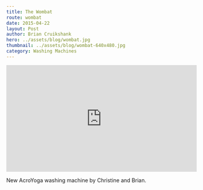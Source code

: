 ```yaml
---
title: The Wombat
route: wombat
date: 2015-04-22
layout: Post
author: Brian Cruikshank
hero: ../assets/blog/wombat.jpg
thumbnail: ../assets/blog/wombat-640x480.jpg
category: Washing Machines
---
```

<style>.embed-container { position: relative; padding-bottom: 56.25%; height: 0; overflow: hidden; max-width: 100%; } .embed-container iframe, .embed-container object, .embed-container embed { position: absolute; top: 0; left: 0; width: 100%; height: 100%; }</style><div class='embed-container'><iframe src='https://www.youtube.com/embed/SYjol4Xu3R4' frameborder='0' allowfullscreen></iframe></div>

New AcroYoga washing machine by Christine and Brian.
